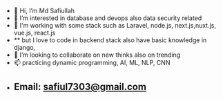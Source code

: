 - 👋 Hi, I’m Md Safiullah
- 👀 I’m interested in database and devops also data security related  
- 🌱 I'm working with some stack such as Laravel, node.js, next.js,nuxt.js, vue.js, react.js
-  ** but I love to code in backend stack also have basic knowledge in django,    
- 💞️ I’m looking to collaborate on new thinks also on trending 
- 📫 practicing dynamic programming, AI, ML, NLP, CNN
- ## Email: safiul7303@gmail.com



